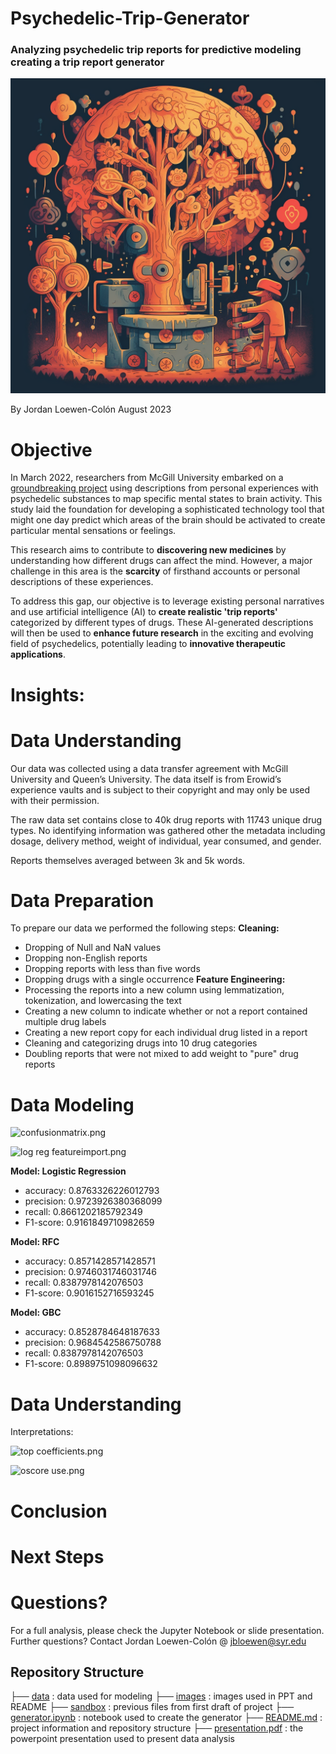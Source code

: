 # Psychedelic-Trip-Generator
### Analyzing psychedelic trip reports for predictive modeling creating a trip report generator

![tree machine.png](https://github.com/jbloewencolon/Psychedelic-Trip-Generator/blob/main/Images/trip%20generator%201.png)
    
By Jordan Loewen-Colón August 2023

# Objective
In March 2022, researchers from McGill University embarked on a [groundbreaking project](https://www.mcgill.ca/neuro/channels/news/largest-ever-psychedelics-study-maps-changes-conscious-awareness-neurotransmitter-systems-338389) using descriptions from personal experiences with psychedelic substances to map specific mental states to brain activity. This study laid the foundation for developing a sophisticated technology tool that might one day predict which areas of the brain should be activated to create particular mental sensations or feelings.

This research aims to contribute to **discovering new medicines** by understanding how different drugs can affect the mind. However, a major challenge in this area is the **scarcity** of firsthand accounts or personal descriptions of these experiences.

To address this gap, our objective is to leverage existing personal narratives and use artificial intelligence (AI) to **create realistic 'trip reports'** categorized by different types of drugs. These AI-generated descriptions will then be used to **enhance future research** in the exciting and evolving field of psychedelics, potentially leading to **innovative therapeutic applications**.

# Insights:


# Data Understanding
Our data was collected using a data transfer agreement with McGill University and Queen’s University. The data itself is from Erowid’s experience vaults and is subject to their copyright and may only be used with their permission. 

The raw data set contains close to 40k drug reports with 11743 unique drug types. No identifying information was gathered other the metadata including dosage, delivery method, weight of individual, year consumed, and gender.

Reports themselves averaged between 3k and 5k words.

# Data Preparation
To prepare our data we performed the following steps:
**Cleaning:**
* Dropping of Null and NaN values
* Dropping non-English reports
* Dropping reports with less than five words
* Dropping drugs with a single occurrence
**Feature Engineering:**
* Processing the reports into a new column using lemmatization, tokenization, and lowercasing the text
* Creating a new column to indicate whether or not a report contained multiple drug labels
* Creating a new report copy for each individual drug listed in a report
* Cleaning and categorizing drugs into 10 drug categories
* Doubling reports that were not mixed to add weight to "pure" drug reports

# Data Modeling

![confusionmatrix.png]()


![log reg featureimport.png]()

**Model: Logistic Regression**

- accuracy: 0.8763326226012793
- precision: 0.9723926380368099
- recall: 0.8661202185792349
- F1-score: 0.9161849710982659

**Model: RFC**

- accuracy: 0.8571428571428571
- precision: 0.9746031746031746
- recall: 0.8387978142076503
- F1-score: 0.9016152716593245

**Model: GBC**

- accuracy: 0.8528784648187633
- precision: 0.9684542586750788
- recall: 0.8387978142076503
- F1-score: 0.8989751098096632

# Data Understanding

Interpretations:

![top coefficients.png]()

![oscore use.png]()


# Conclusion


# Next Steps


# Questions?
For a full analysis, please check the Jupyter Notebook or slide presentation.
Further questions? Contact Jordan Loewen-Colón @ jbloewen@syr.edu

## Repository Structure


├── [data](https://github.com/jbloewencolon/Psychedelic-Trip-Generator/tree/main/Data) : data used for modeling
├── [images](https://github.com/jbloewencolon/Psychedelic-Trip-Generator/tree/main/Images) : images used in PPT and README
├── [sandbox](https://github.com/jbloewencolon/Psychedelic-Trip-Generator/tree/main/Sandbox) : previous files from first draft of project
├── [generator.ipynb]() : notebook used to create the generator
├── [README.md](https://github.com/jbloewencolon/Psychedelic-Trip-Generator/blob/main/README.md) : project information and repository structure
├── [presentation.pdf]() : the powerpoint presentation used to present data analysis

